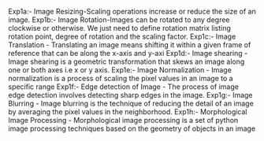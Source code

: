 Exp1a:- Image Resizing-Scaling operations increase or reduce the size of an image.
Exp1b:- Image Rotation-Images can be rotated to any degree clockwise or otherwise. We just need to define rotation matrix listing rotation point, degree of rotation and the scaling factor.
Exp1c:- Image Translation - Translating an image means shifting it within a given frame of reference that can be along the x-axis and y-axi
Exp1d:- Image shearing - Image shearing is a geometric transformation that skews an image along one or both axes i.e x or y axis.
Exp1e:- Image Normalization - Image normalization is a process of scaling the pixel values in an image to a specific range
Exp1f:- Edge detection of Image - The process of image edge detection involves detecting sharp edges in the image.
Exp1g:- Image Blurring - Image blurring is the technique of reducing the detail of an image by averaging the pixel values in the neighborhood.
Exp1h:- Morphological Image Processing - Morphological image processing is a set of python image processing techniques based on the geometry of objects in an image
